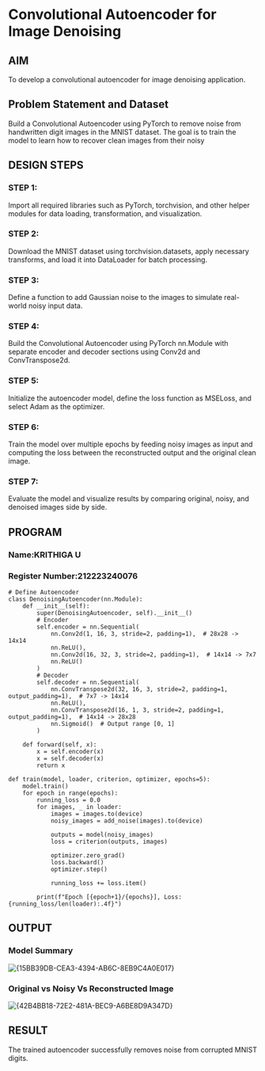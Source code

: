# Convolutional Autoencoder for Image Denoising

## AIM

To develop a convolutional autoencoder for image denoising application.

## Problem Statement and Dataset

Build a Convolutional Autoencoder using PyTorch to remove noise from handwritten digit images in the MNIST dataset. The goal is to train the model to learn how to recover clean images from their noisy

## DESIGN STEPS

### STEP 1: 
Import all required libraries such as PyTorch, torchvision, and other helper modules for data loading, transformation, and visualization.

### STEP 2:
Download the MNIST dataset using torchvision.datasets, apply necessary transforms, and load it into DataLoader for batch processing.

### STEP 3:
Define a function to add Gaussian noise to the images to simulate real-world noisy input data.

### STEP 4: 
Build the Convolutional Autoencoder using PyTorch nn.Module with separate encoder and decoder sections using Conv2d and ConvTranspose2d.

### STEP 5: 
Initialize the autoencoder model, define the loss function as MSELoss, and select Adam as the optimizer.

### STEP 6:
Train the model over multiple epochs by feeding noisy images as input and computing the loss between the reconstructed output and the original clean image.

### STEP 7: 
Evaluate the model and visualize results by comparing original, noisy, and denoised images side by side.


## PROGRAM
### Name:KRITHIGA U
### Register Number:212223240076
```
# Define Autoencoder
class DenoisingAutoencoder(nn.Module):
    def __init__(self):
        super(DenoisingAutoencoder, self).__init__()
        # Encoder
        self.encoder = nn.Sequential(
            nn.Conv2d(1, 16, 3, stride=2, padding=1),  # 28x28 -> 14x14
            nn.ReLU(),
            nn.Conv2d(16, 32, 3, stride=2, padding=1),  # 14x14 -> 7x7
            nn.ReLU()
        )
        # Decoder
        self.decoder = nn.Sequential(
            nn.ConvTranspose2d(32, 16, 3, stride=2, padding=1, output_padding=1),  # 7x7 -> 14x14
            nn.ReLU(),
            nn.ConvTranspose2d(16, 1, 3, stride=2, padding=1, output_padding=1),  # 14x14 -> 28x28
            nn.Sigmoid()  # Output range [0, 1]
        )

    def forward(self, x):
        x = self.encoder(x)
        x = self.decoder(x)
        return x
```

```
def train(model, loader, criterion, optimizer, epochs=5):
    model.train()
    for epoch in range(epochs):
        running_loss = 0.0
        for images, _ in loader:
            images = images.to(device)
            noisy_images = add_noise(images).to(device)

            outputs = model(noisy_images)
            loss = criterion(outputs, images)

            optimizer.zero_grad()
            loss.backward()
            optimizer.step()

            running_loss += loss.item()

        print(f"Epoch [{epoch+1}/{epochs}], Loss: {running_loss/len(loader):.4f}")
```

## OUTPUT

### Model Summary

![{15BB39DB-CEA3-4394-AB6C-8EB9C4A0E017}](https://github.com/user-attachments/assets/9a9cf647-e9ec-4266-ae9f-0e5ea8dfef60)


### Original vs Noisy Vs Reconstructed Image

![{42B4BB18-72E2-481A-BEC9-A6BE8D9A347D}](https://github.com/user-attachments/assets/75a55044-137c-4341-9e36-c90ff4478e72)

## RESULT

The trained autoencoder successfully removes noise from corrupted MNIST digits.
